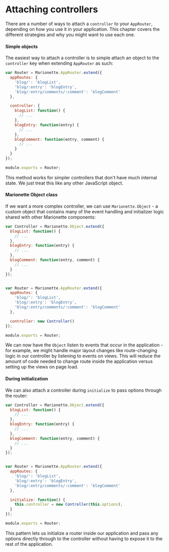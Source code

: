 # Attaching controllers

There are a number of ways to attach a `controller` to your `AppRouter`,
depending on how you use it in your application. This chapter covers the
different strategies and why you might want to use each one.


#### Simple objects

The easiest way to attach a controller is to simple attach an object to the
`controller` key when extending `AppRouter` as such:

```js
var Router = Marionette.AppRouter.extend({
  appRoutes: {
    'blog/': 'blogList',
    'blog/:entry': 'blogEntry',
    'blog/:entry/comments/:comment': 'blogComment'
  },

  controller: {
    blogList: function() {
      // ...
    },
    blogEntry: function(entry) {
      // ...
    },
    blogComment: function(entry, comment) {
      // ...
    }
  }
});

module.exports = Router;
```

This method works for simpler controllers that don't have much internal state.
We just treat this like any other JavaScript object.

#### Marionette Object class

If we want a more complex controller, we can use `Marionette.Object` - a custom
object that contains many of the event handling and initializer logic shared
with other Marionette components:

```js
var Controller = Marionette.Object.extend({
  blogList: function() {
    // ...
  },
  blogEntry: function(entry) {
    // ...
  },
  blogComment: function(entry, comment) {
    // ...
  }
});


var Router = Marionette.AppRouter.extend({
  appRoutes: {
    'blog/': 'blogList',
    'blog/:entry': 'blogEntry',
    'blog/:entry/comments/:comment': 'blogComment'
  },

  controller: new Controller()
});

module.exports = Router;
```

We can now have the `Object` listen to events that occur in the application -
for example, we might handle major layout changes like route-changing logic in
our controller by listening to events on views. This will reduce the amount of
code needed to change route inside the application versus setting up the views
on page load.

#### During initialization

We can also attach a controller during `initialize` to pass options through the
router:

```js
var Controller = Marionette.Object.extend({
  blogList: function() {
    // ...
  },
  blogEntry: function(entry) {
    // ...
  },
  blogComment: function(entry, comment) {
    // ...
  }
});


var Router = Marionette.AppRouter.extend({
  appRoutes: {
    'blog/': 'blogList',
    'blog/:entry': 'blogEntry',
    'blog/:entry/comments/:comment': 'blogComment'
  },

  initialize: function() {
    this.controller = new Controller(this.options);
  }
});

module.exports = Router;
```

This pattern lets us initialize a router inside our application and pass any
options directly through to the controller without having to expose it to the
rest of the application.
